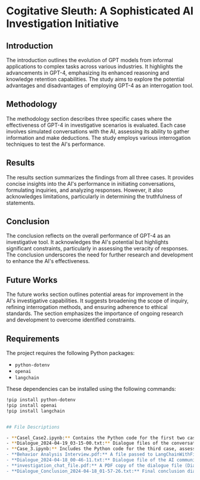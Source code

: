 # Cogitative Sleuth: A Sophisticated AI Investigation Initiative


## Introduction <a name="introduction"></a>

The introduction outlines the evolution of GPT models from informal applications to complex tasks across various industries. It highlights the advancements in GPT-4, emphasizing its enhanced reasoning and knowledge retention capabilities. The study aims to explore the potential advantages and disadvantages of employing GPT-4 as an interrogation tool.

## Methodology <a name="methodology"></a>

The methodology section describes three specific cases where the effectiveness of GPT-4 in investigative scenarios is evaluated. Each case involves simulated conversations with the AI, assessing its ability to gather information and make deductions. The study employs various interrogation techniques to test the AI's performance.

## Results <a name="results"></a>

The results section summarizes the findings from all three cases. It provides concise insights into the AI's performance in initiating conversations, formulating inquiries, and analyzing responses. However, it also acknowledges limitations, particularly in determining the truthfulness of statements.

## Conclusion <a name="conclusion"></a>

The conclusion reflects on the overall performance of GPT-4 as an investigative tool. It acknowledges the AI's potential but highlights significant constraints, particularly in assessing the veracity of responses. The conclusion underscores the need for further research and development to enhance the AI's effectiveness.

## Future Works <a name="future-works"></a>

The future works section outlines potential areas for improvement in the AI's investigative capabilities. It suggests broadening the scope of inquiry, refining interrogation methods, and ensuring adherence to ethical standards. The section emphasizes the importance of ongoing research and development to overcome identified constraints.

## Requirements <a name="requirements"></a>

The project requires the following Python packages:

- `python-dotenv`
- `openai`
- `langchain`

These dependencies can be installed using the following commands:

```bash
!pip install python-dotenv
!pip install openai
!pip install langchain


## File Descriptions

- **Casel_Case2.ipynb:** Contains the Python code for the first two cases, evaluating the effectiveness of GPT-4 in investigative scenarios.
- **Dialogue_2024-04-19_03-15-00.txt:** Dialogue files of the conversations conducted during the first two cases, providing insights into the interactions between the AI and participants.
- **Case_3.ipynb:** Includes the Python code for the third case, assessing the AI's performance in a different investigative scenario.
- **Behavior Analysis Interview.pdf:** A file passed to LangChainWithFiles.ipynb, containing details of the interrogation technique utilized in the study.
- **Dialogue_2024-04-18_00-46-11.txt:** Dialogue file of the AI communicating with four individuals simultaneously, as part of the third case.
- **investigation_chat_file.pdf:** A PDF copy of the dialogue file (Dialogue_2024-04-18_00-46-11.txt) showcasing interactions between the AI and multiple individuals.
- **Dialogue_Conclusion_2024-04-18_01-57-26.txt:** Final conclusion dialogue file of the third case, summarizing the outcomes of the investigation.

